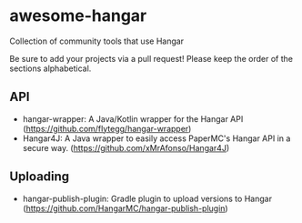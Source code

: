 # awesome-hangar

Collection of community tools that use Hangar

Be sure to add your projects via a pull request! Please keep the order of the sections alphabetical. 

## API
- hangar-wrapper: A Java/Kotlin wrapper for the Hangar API (https://github.com/flytegg/hangar-wrapper)
- Hangar4J: A Java wrapper to easily access PaperMC's Hangar API in a secure way. (https://github.com/xMrAfonso/Hangar4J)

## Uploading
- hangar-publish-plugin: Gradle plugin to upload versions to Hangar (https://github.com/HangarMC/hangar-publish-plugin)

